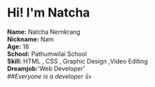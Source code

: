 # Hi! I'm Natcha

<b>Name:</b> Natcha Nernkrang <br>
<b>Nickname:</b> Nam <br>
<b>Age:</b> 18 <br>
<b>School:</b> Pathumwilai School <br>
<b>Skill:</b> HTML , CSS , Graphic Design ,Video Editing <br>
<b>Dreamjob:</b>'Web Developer' <br>
##*Everyone is a developer* :+1:

<!---
kevzen96/kevzen96 is a ✨ special ✨ repository because its `README.md` (this file) appears on your GitHub profile.
You can click the Preview link to take a look at your changes.
--->
